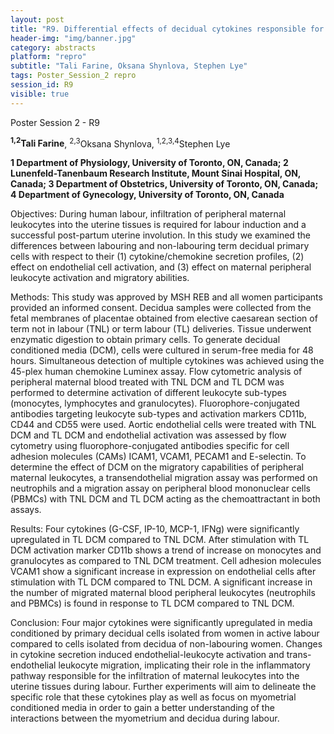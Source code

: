 ```yaml
---
layout: post
title: "R9. Differential effects of decidual cytokines responsible for the infiltration of maternal peripheral leukocytes during human labour"
header-img: "img/banner.jpg"
category: abstracts
platform: "repro"
subtitle: "Tali Farine, Oksana Shynlova, Stephen Lye"
tags: Poster_Session_2 repro
session_id: R9
visible: true
---
```

Poster Session 2 - R9

**<sup>1,2</sup>Tali Farine**, <sup>2,3</sup>Oksana Shynlova, <sup>1,2,3,4</sup>Stephen Lye

__1 Department of Physiology, University of Toronto, ON, Canada; 2 Lunenfeld-Tanenbaum Research Institute, Mount Sinai Hospital, ON, Canada; 3 Department of Obstetrics, University of Toronto, ON, Canada; 4 Department of Gynecology, University of Toronto, ON, Canada__

Objectives: During human labour, infiltration of peripheral maternal leukocytes into the uterine tissues is required for labour induction and a successful post-partum uterine involution. In this study we examined the differences between labouring and non-labouring term decidual primary cells with respect to their (1) cytokine/chemokine secretion profiles, (2) effect on endothelial cell activation, and (3) effect on maternal peripheral leukocyte activation and migratory abilities.

Methods: This study was approved by MSH REB and all women participants provided an informed consent. Decidua samples were collected from the fetal membranes of placentae obtained from elective caesarean section of term not in labour (TNL) or term labour (TL) deliveries. Tissue underwent enzymatic digestion to obtain primary cells. To generate decidual conditioned media (DCM), cells were cultured in serum-free media for 48 hours. Simultaneous detection of multiple cytokines was achieved using the 45-plex human chemokine Luminex assay. Flow cytometric analysis of peripheral maternal blood treated with TNL DCM and TL DCM was performed to determine  activation of different leukocyte sub-types (monocytes, lymphocytes and granulocytes). Fluorophore-conjugated antibodies targeting leukocyte sub-types and activation markers CD11b, CD44 and CD55 were used. Aortic endothelial cells were treated with TNL DCM and TL DCM and endothelial activation was assessed by flow cytometry using fluorophore-conjugated antibodies specific for cell adhesion molecules (CAMs) ICAM1, VCAM1, PECAM1 and E-selectin. To determine the effect of DCM on the migratory capabilities of peripheral maternal leukocytes, a transendothelial migration assay was performed on neutrophils and a migration assay on peripheral blood mononuclear cells (PBMCs) with TNL DCM and TL DCM acting as the chemoattractant in both assays.

Results: Four cytokines (G-CSF, IP-10, MCP-1, IFNg) were significantly upregulated in TL DCM compared to TNL DCM. After stimulation with TL DCM activation marker CD11b shows a trend of increase on monocytes and granulocytes as compared to TNL DCM treatment. Cell adhesion molecules VCAM1 show a significant increase in expression on endothelial cells after stimulation with TL DCM compared to TNL DCM. A significant increase in the number of migrated maternal blood peripheral leukocytes (neutrophils and PBMCs) is found in response to TL DCM compared to TNL DCM. 

Conclusion: Four major cytokines were significantly upregulated in media conditioned by primary decidual cells isolated from women in active labour compared to cells isolated from decidua of non-labouring women. Changes in cytokine secretion induced endothelial-leukocyte activation and trans-endothelial leukocyte migration, implicating their role in the inflammatory pathway responsible for the infiltration of maternal leukocytes into the uterine tissues during labour.  Further experiments will aim to delineate the specific role that these cytokines play as well as focus on myometrial conditioned media in order to gain a better understanding of the interactions between the myometrium and decidua during labour.